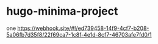 # hugo-minima-project

one
https://webhook.site/#!/ed739458-14f9-4cf7-b208-5a06fb7d35f8/22f69ca7-1c8f-4e1d-8cf7-46703afe7fd0/1
